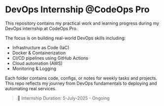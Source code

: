 # DevOps Internship @CodeOps Pro

This repository contains my practical work and learning progress during my DevOps internship at CodeOps Pro.

The focus is on building real-world DevOps skills including:

- Infrastructure as Code (IaC)
- Docker & Containerization
- CI/CD pipelines using GitHub Actions
- Cloud automation (AWS)
- Monitoring & Logging

Each folder contains code, configs, or notes for weekly tasks and projects.  
This repo reflects my journey from DevOps fundamentals to deploying and automating real services.

> 📅 Internship Duration: 5-July-2025 - Ongoing
